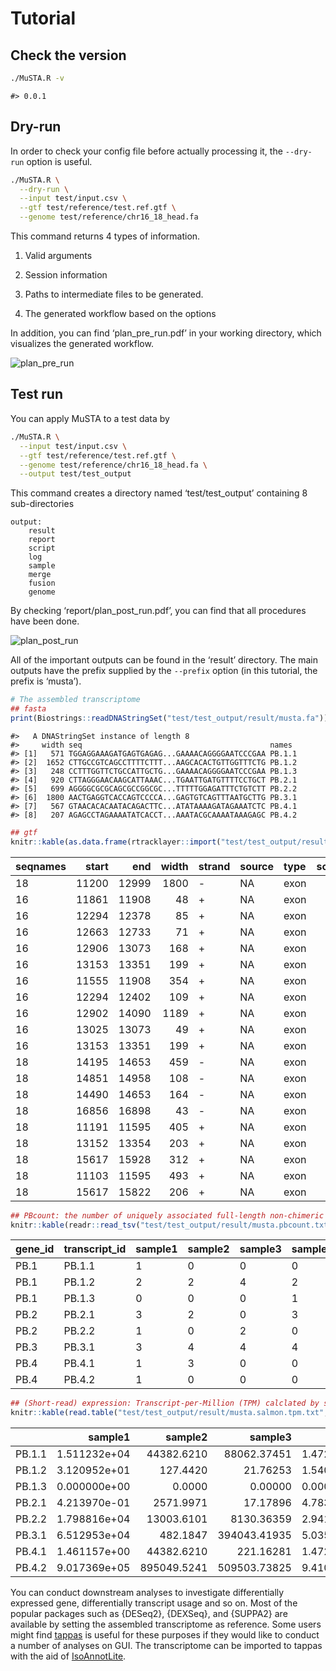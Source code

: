 Tutorial
========

Check the version
-----------------

``` bash
./MuSTA.R -v
```

    #> 0.0.1

Dry-run
-------

In order to check your config file before actually processing it, the
`--dry-run` option is useful.

``` bash
./MuSTA.R \
  --dry-run \
  --input test/input.csv \
  --gtf test/reference/test.ref.gtf \
  --genome test/reference/chr16_18_head.fa
```

This command returns 4 types of information.

1.  Valid arguments

2.  Session information

3.  Paths to intermediate files to be generated.

4.  The generated workflow based on the options

In addition, you can find ‘plan\_pre\_run.pdf’ in your working
directory, which visualizes the generated workflow.

![plan\_pre\_run](../images/plan_pre_run.png)

Test run
--------

You can apply MuSTA to a test data by

``` bash
./MuSTA.R \
  --input test/input.csv \
  --gtf test/reference/test.ref.gtf \
  --genome test/reference/chr16_18_head.fa \
  --output test/test_output
```

This command creates a directory named ‘test/test\_output’ containing 8
sub-directories

    output:
        result
        report
        script
        log
        sample
        merge
        fusion
        genome

By checking ‘report/plan\_post\_run.pdf’, you can find that all
procedures have been done.

![plan\_post\_run](../images/plan_post_run.png)

All of the important outputs can be found in the ‘result’ directory. The
main outputs have the prefix supplied by the `--prefix` option (in this
tutorial, the prefix is ‘musta’).

``` r
# The assembled transcriptome
## fasta
print(Biostrings::readDNAStringSet("test/test_output/result/musta.fa"))
```

    #>   A DNAStringSet instance of length 8
    #>     width seq                                          names               
    #> [1]   571 TGGAGGAAAGATGAGTGAGAG...GAAAACAGGGGAATCCCGAA PB.1.1
    #> [2]  1652 CTTGCCGTCAGCCTTTTCTTT...AAGCACACTGTTGGTTTCTG PB.1.2
    #> [3]   248 CCTTTGGTTCTGCCATTGCTG...GAAAACAGGGGAATCCCGAA PB.1.3
    #> [4]   920 CTTAGGGAACAAGCATTAAAC...TGAATTGATGTTTTCCTGCT PB.2.1
    #> [5]   699 AGGGGCGCGCAGCGCCGGCGC...TTTTTGGAGATTTCTGTCTT PB.2.2
    #> [6]  1800 AACTGAGGTCACCAGTCCCCA...GAGTGTCAGTTTAATGCTTG PB.3.1
    #> [7]   567 GTAACACACAATACAGACTTC...ATATAAAAGATAGAAATCTC PB.4.1
    #> [8]   207 AGAGCCTAGAAAATATCACCT...AAATACGCAAAATAAAGAGC PB.4.2

``` r
## gtf
knitr::kable(as.data.frame(rtracklayer::import("test/test_output/result/musta.gtf")))
```

| seqnames |  start|    end|  width| strand | source | type |  score|  phase| gene\_id | transcript\_id |
|:---------|------:|------:|------:|:-------|:-------|:-----|------:|------:|:---------|:---------------|
| 18       |  11200|  12999|   1800| \-     | NA     | exon |     NA|     NA| PB.3     | PB.3.1         |
| 16       |  11861|  11908|     48| \+     | NA     | exon |     NA|     NA| PB.1     | PB.1.1         |
| 16       |  12294|  12378|     85| \+     | NA     | exon |     NA|     NA| PB.1     | PB.1.1         |
| 16       |  12663|  12733|     71| \+     | NA     | exon |     NA|     NA| PB.1     | PB.1.1         |
| 16       |  12906|  13073|    168| \+     | NA     | exon |     NA|     NA| PB.1     | PB.1.1         |
| 16       |  13153|  13351|    199| \+     | NA     | exon |     NA|     NA| PB.1     | PB.1.1         |
| 16       |  11555|  11908|    354| \+     | NA     | exon |     NA|     NA| PB.1     | PB.1.2         |
| 16       |  12294|  12402|    109| \+     | NA     | exon |     NA|     NA| PB.1     | PB.1.2         |
| 16       |  12902|  14090|   1189| \+     | NA     | exon |     NA|     NA| PB.1     | PB.1.2         |
| 16       |  13025|  13073|     49| \+     | NA     | exon |     NA|     NA| PB.1     | PB.1.3         |
| 16       |  13153|  13351|    199| \+     | NA     | exon |     NA|     NA| PB.1     | PB.1.3         |
| 18       |  14195|  14653|    459| \-     | NA     | exon |     NA|     NA| PB.4     | PB.4.1         |
| 18       |  14851|  14958|    108| \-     | NA     | exon |     NA|     NA| PB.4     | PB.4.1         |
| 18       |  14490|  14653|    164| \-     | NA     | exon |     NA|     NA| PB.4     | PB.4.2         |
| 18       |  16856|  16898|     43| \-     | NA     | exon |     NA|     NA| PB.4     | PB.4.2         |
| 18       |  11191|  11595|    405| \+     | NA     | exon |     NA|     NA| PB.2     | PB.2.1         |
| 18       |  13152|  13354|    203| \+     | NA     | exon |     NA|     NA| PB.2     | PB.2.1         |
| 18       |  15617|  15928|    312| \+     | NA     | exon |     NA|     NA| PB.2     | PB.2.1         |
| 18       |  11103|  11595|    493| \+     | NA     | exon |     NA|     NA| PB.2     | PB.2.2         |
| 18       |  15617|  15822|    206| \+     | NA     | exon |     NA|     NA| PB.2     | PB.2.2         |

``` r
## PBcount: the number of uniquely associated full-length non-chimeric (FLNC) reads
knitr::kable(readr::read_tsv("test/test_output/result/musta.pbcount.txt", col_types = readr::cols(.default = readr::col_character())))
```

| gene\_id | transcript\_id | sample1 | sample2 | sample3 | sample4 |
|:---------|:---------------|:--------|:--------|:--------|:--------|
| PB.1     | PB.1.1         | 1       | 0       | 0       | 0       |
| PB.1     | PB.1.2         | 2       | 2       | 4       | 2       |
| PB.1     | PB.1.3         | 0       | 0       | 0       | 1       |
| PB.2     | PB.2.1         | 3       | 2       | 0       | 3       |
| PB.2     | PB.2.2         | 1       | 0       | 2       | 0       |
| PB.3     | PB.3.1         | 3       | 4       | 4       | 4       |
| PB.4     | PB.4.1         | 1       | 3       | 0       | 0       |
| PB.4     | PB.4.2         | 1       | 0       | 0       | 0       |

``` r
## (Short-read) expression: Transcript-per-Million (TPM) calclated by salmon
knitr::kable(read.table("test/test_output/result/musta.salmon.tpm.txt", header = TRUE, sep = "\t"))
```

|        |       sample1|      sample2|       sample3|       sample4|
|--------|-------------:|------------:|-------------:|-------------:|
| PB.1.1 |  1.511232e+04|   44382.6210|   88062.37451|  1.472174e+04|
| PB.1.2 |  3.120952e+01|     127.4420|      21.76253|  1.540468e+01|
| PB.1.3 |  0.000000e+00|       0.0000|       0.00000|  0.000000e+00|
| PB.2.1 |  4.213970e-01|    2571.9971|      17.17896|  4.783747e+00|
| PB.2.2 |  1.798816e+04|   13003.6101|    8130.36359|  2.941479e+04|
| PB.3.1 |  6.512953e+04|     482.1847|  394043.41935|  5.035502e+01|
| PB.4.1 |  1.461157e+00|   44382.6210|     221.16281|  1.472174e+04|
| PB.4.2 |  9.017369e+05|  895049.5241|  509503.73825|  9.410712e+05|

You can conduct downstream analyses to investigate differentially
expressed gene, differentially transcript usage and so on. Most of the
popular packages such as {DESeq2}, {DEXSeq}, and {SUPPA2} are available
by setting the assembled transcriptome as reference. Some users might
find [tappas](https://app.tappas.org/) is useful for these purposes if
they would like to conduct a number of analyses on GUI. The
transcriptome can be imported to tappas with the aid of
[IsoAnnotLite](https://isoannot.tappas.org/isoannot-lite/).
